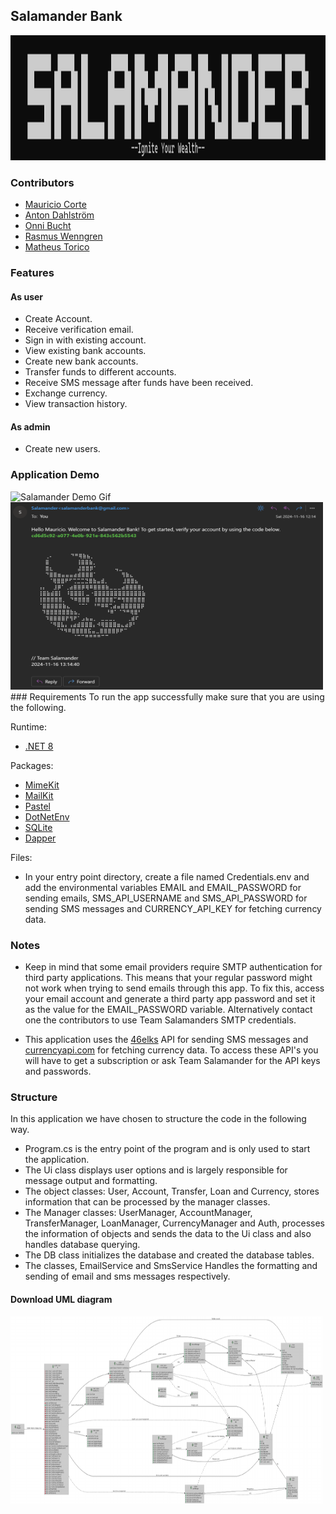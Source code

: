 ## Salamander Bank

<img src="https://github.com/Marremelad/AssetsAndImages/raw/main/SalamanderBannerText.png" height="200" width="900" alt="Salamander Banner">

### Contributors
* [Mauricio Corte](https://github.com/Marremelad)
* [Anton Dahlström](https://github.com/Anton-Dahlstrom)
* [Onni Bucht](https://github.com/onni82)
* [Rasmus Wenngren](https://github.com/RasmusWenngren92)
* [Matheus Torico](https://github.com/ikariLain)

### Features

#### As user
* Create Account.
* Receive verification email.
* Sign in with existing account.
* View existing bank accounts.
* Create new bank accounts.
* Transfer funds to different accounts.
* Receive SMS message after funds have been received.
* Exchange currency.
* View transaction history.

#### As admin 
* Create new users.

### Application Demo
<img src="https://github.com/Marremelad/AssetsAndImages/raw/main/SalamanderBankDemoGif.gif" height="500" width="900" alt="Salamander Demo Gif">

<img src="https://github.com/Marremelad/AssetsAndImages/raw/main/SalamanderBankEmailScreenShot.png" height="300" width="500" alt="Screenshot Of Verification Email">
### Requirements
To run the app successfully make sure that you are using the following.

Runtime:
* [.NET 8](https://dotnet.microsoft.com/en-us/download/dotnet/8.0)

Packages:
* [MimeKit](https://github.com/jstedfast/MimeKit)
* [MailKit](https://github.com/jstedfast/MailKit)
* [Pastel](https://www.nuget.org/packages/Pastel)
* [DotNetEnv](https://www.nuget.org/packages/DotNetEnv/)
* [SQLite](https://system.data.sqlite.org/index.html/doc/trunk/www/index.wiki)
* [Dapper](https://www.learndapper.com/)

Files:
* In your entry point directory, create a file named Credentials.env and add the environmental variables EMAIL and EMAIL_PASSWORD for sending emails, SMS_API_USERNAME and SMS_API_PASSWORD for sending SMS messages and CURRENCY_API_KEY for fetching currency data.

### Notes
* Keep in mind that some email providers require SMTP authentication for third party applications. This means that your regular password might not work when trying to send emails through this app. To fix this, access your email account and generate a third party app password and set it as the value for the EMAIL_PASSWORD variable.
  Alternatively contact one the contributors to use Team Salamanders SMTP credentials.

* This application uses the [46elks](https://46elks.se/) API for sending SMS messages and [currencyapi.com](https://currencyapi.com/) for fetching currency data. To access these API's you will have to get a subscription or ask Team Salamander for the API keys and passwords.

### Structure
In this application we have chosen to structure the code in the following way.
* Program.cs is the entry point of the program and is only used to start the application.
* The Ui class displays user options and is largely responsible for message output and formatting.
* The object classes: User, Account, Transfer, Loan and Currency, stores information that can be processed by the manager classes.
* The Manager classes: UserManager, AccountManager, TransferManager, LoanManager, CurrencyManager and Auth, processes the information of objects and sends the data to the Ui class and also handles database querying.
* The DB class initializes the database and created the database tables.
* The classes, EmailService and SmsService Handles the formatting and sending of email and sms messages respectively.

#### Download UML diagram
<img src="https://github.com/Marremelad/AssetsAndImages/raw/main/SalamanderBankUML.pdf" height="300" width="500" alt="UML Diagram">



